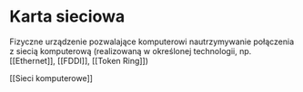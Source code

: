 # Karta sieciowa

Fizyczne urządzenie pozwalające komputerowi nautrzymywanie połączenia z siecią komputerową (realizowaną w określonej technologii, np. [[Ethernet]], [[FDDI]], [[Token Ring]])

[[Sieci komputerowe]]